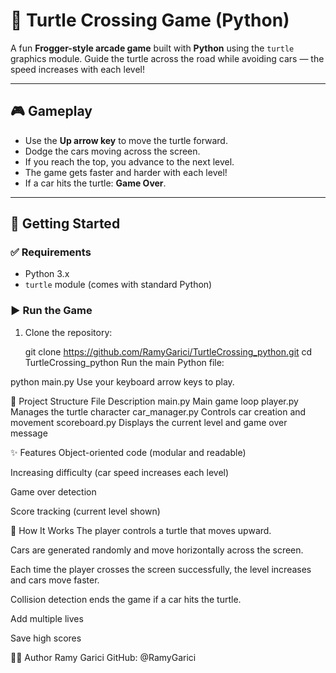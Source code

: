 # 🐢 Turtle Crossing Game (Python)

A fun **Frogger-style arcade game** built with **Python** using the `turtle` graphics module. Guide the turtle across the road while avoiding cars — the speed increases with each level!

---

## 🎮 Gameplay

- Use the **Up arrow key** to move the turtle forward.
- Dodge the cars moving across the screen.
- If you reach the top, you advance to the next level.
- The game gets faster and harder with each level!
- If a car hits the turtle: **Game Over**.

---

## 🚀 Getting Started

### ✅ Requirements

- Python 3.x  
- `turtle` module (comes with standard Python)

### ▶️ Run the Game

1. Clone the repository:

   git clone https://github.com/RamyGarici/TurtleCrossing_python.git
   cd TurtleCrossing_python
Run the main Python file:

python main.py
Use your keyboard arrow keys to play.

📁 Project Structure
File	Description
main.py	Main game loop
player.py	Manages the turtle character
car_manager.py	Controls car creation and movement
scoreboard.py	Displays the current level and game over message

✨ Features
Object-oriented code (modular and readable)

Increasing difficulty (car speed increases each level)

Game over detection

Score tracking (current level shown)

🧠 How It Works
The player controls a turtle that moves upward.

Cars are generated randomly and move horizontally across the screen.

Each time the player crosses the screen successfully, the level increases and cars move faster.

Collision detection ends the game if a car hits the turtle.




Add multiple lives

Save high scores

👨‍💻 Author
Ramy Garici
GitHub: @RamyGarici
